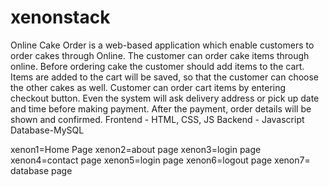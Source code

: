 # xenonstack
Online Cake Order is a web-based application which enable customers to order cakes through Online. 
The customer can order cake items through online. Before ordering cake the customer should add items to the cart. Items are added to the cart will be saved, so that the customer can choose the other cakes as well. Customer can order cart items by entering checkout button. Even the system will ask delivery address or pick up date and time before making payment. After the payment, order details will be shown and confirmed.
Frontend - HTML, CSS, JS
Backend - Javascript
Database-MySQL

xenon1=Home Page
xenon2=about page
xenon3=login page
xenon4=contact page
xenon5=login page
xenon6=logout page
xenon7= database page

